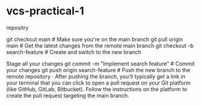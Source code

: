 # vcs-practical-1
repositry 




git checkout main        # Make sure you're on the main branch
git pull origin main     # Get the latest changes from the remote main branch
git checkout -b search-feature # Create and switch to the new branch

































Stage all your changes
git commit -m "Implement search feature" # Commit your changes
git push origin search-feature # Push the new branch to the remote repository
·  After pushing the branch, you'll typically get a link in your terminal that you can click to open a pull request on your Git platform (like GitHub, GitLab, Bitbucket). Follow the instructions on the platform to create the pull request targeting the main branch.
